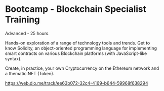 # Bootcamp - Blockchain Specialist Training

Advanced - 25 hours

Hands-on exploration of a range of technology tools and trends. Get to know Solidity, an object-oriented programming language for implementing smart contracts on various Blockchain platforms (with JavaScript-like syntax).

Create, in practice, your own Cryptocurrency on the Ethereum network and a thematic NFT (Token).

https://web.dio.me/track/ee63b072-32c4-4169-b644-59968f638294